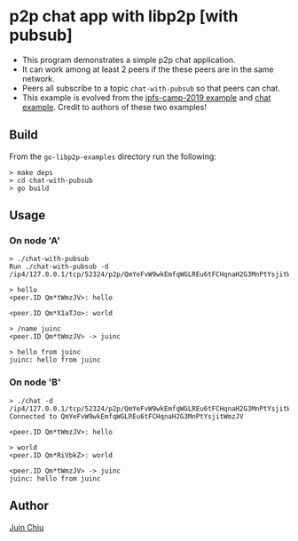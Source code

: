 # p2p chat app with libp2p [with pubsub]

- This program demonstrates a simple p2p chat application. 
- It can work among at least 2 peers if the these peers are in the same network.
- Peers all subscribe to a topic `chat-with-pubsub` so that peers can chat.
- This example is evolved from the [ipfs-camp-2019 example](https://github.com/libp2p/go-libp2p-examples/tree/master/ipfs-camp-2019/08-End) and [chat example](https://github.com/libp2p/go-libp2p-examples/tree/master/chat). Credit to authors of these two examples!

## Build

From the `go-libp2p-examples` directory run the following:

```
> make deps
> cd chat-with-pubsub
> go build
```

## Usage

### On node 'A'

```
> ./chat-with-pubsub
Run ./chat-with-pubsub -d /ip4/127.0.0.1/tcp/52324/p2p/QmYeFvW9wkEmfqWGLREu6tFCHqnaH2G3MnPtYsjitWmzJV

> hello
<peer.ID Qm*tWmzJV>: hello

<peer.ID Qm*X1aTJo>: world

> /name juinc
<peer.ID Qm*tWmzJV> -> juinc

> hello from juinc
juinc: hello from juinc
```

### On node 'B'

```
> ./chat -d /ip4/127.0.0.1/tcp/52324/p2p/QmYeFvW9wkEmfqWGLREu6tFCHqnaH2G3MnPtYsjitWmzJV
Connected to QmYeFvW9wkEmfqWGLREu6tFCHqnaH2G3MnPtYsjitWmzJV

<peer.ID Qm*tWmzJV>: hello

> world
<peer.ID Qm*RiVbkZ>: world

<peer.ID Qm*tWmzJV> -> juinc
juinc: hello from juinc
```

## Author
[Juin Chiu](https://github.com/juinc)

